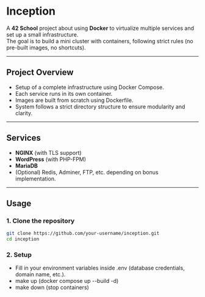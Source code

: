 # Inception

A **42 School** project about using **Docker** to virtualize multiple services and set up a small infrastructure.  
The goal is to build a mini cluster with containers, following strict rules (no pre-built images, no shortcuts).

---

## Project Overview
- Setup of a complete infrastructure using Docker Compose.
- Each service runs in its own container.
- Images are built from scratch using Dockerfile.
- System follows a strict directory structure to ensure modularity and clarity.

---

## Services
- **NGINX** (with TLS support)
- **WordPress** (with PHP-FPM)
- **MariaDB**
- (Optional) Redis, Adminer, FTP, etc. depending on bonus implementation.

---

## Usage
### 1. Clone the repository

```bash
git clone https://github.com/your-username/inception.git
cd inception
```

### 2. Setup

- Fill in your environment variables inside .env (database credentials, domain name, etc.).
- make up (docker compose up --build -d)
- make down (stop containers)


